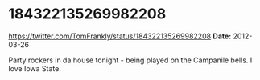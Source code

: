# 184322135269982208
https://twitter.com/TomFrankly/status/184322135269982208
**Date:** 2012-03-26

Party rockers in da house tonight - being played on the Campanile bells. I love Iowa State.
